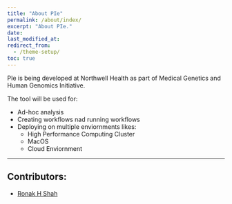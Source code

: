 ```yaml
---
title: "About PIe"
permalink: /about/index/
excerpt: "About PIe."
date:
last_modified_at:
redirect_from:
  - /theme-setup/
toc: true
---
```

PIe is being developed at Northwell Health as part of Medical Genetics and Human Genomics Initiative.

The tool will be used for:

- Ad-hoc analysis
- Creating workflows nad running workflows
- Deploying on multiple enviornments likes:
  - High Performance Computing Cluster
  - MacOS
  - Cloud Enviornment

- - - -

## Contributors:

- [Ronak H Shah](https://www.github.com/rhshah)